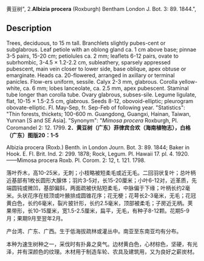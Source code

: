 黄豆树",
2.**Albizia procera** (Roxburgh) Bentham London J. Bot. 3: 89. 1844.",

## Description
Trees, deciduous, to 15 m tall. Branchlets slightly pubes-cent or subglabrous. Leaf petiole with an oblong gland ca. 1 cm above base; pinnae 3-5 pairs, 15-20 cm; petiolules ca. 2 mm; leaflets 6-12 pairs, ovate to subrhombic, 3-4.5 × 1.2-2.2 cm, subleathery, sparsely appressed pubescent, main vein closer to lower side, base oblique, apex obtuse or emarginate. Heads ca. 20-flowered, arranged in axillary or terminal panicles. Flow-ers uniform, sessile. Calyx 2-3 mm, glabrous. Corolla yellow-white, ca. 6 mm; lobes lanceolate, ca. 2.5 mm, apex pubescent. Staminal tube longer than corolla tube. Ovary glabrous, subses-sile. Legume ligulate, flat, 10-15 × 1.5-2.5 cm, glabrous. Seeds 8-12, obovoid-elliptic; pleurogram obovate-elliptic. Fl. May-Sep, fr. Sep-Feb of following year.
  "Statistics": "Thin forests, thickets; 100-600 m. Guangdong, Guangxi, Hainan, Taiwan, Yunnan [S and SE Asia].
  "Synonym": "*Mimosa procera* Roxburgh, Pl. Coromandel 2: 12. 1799.
**2．黄豆树（广东）菲律宾合欢（海南植物志），白格（广东）图版20：1-5**

Albizia procera (Roxb.) Benth. in London Journ. Bot. 3: 89. 1844; Baker in Hook. E. Fl. Brit. Ind. 2: 299. 1878; Rock, Legum. Pl. Hawaii 17. pl. 4. 1920.——Mimosa procera Roxb. Pl. Corom. 2: 12, t. 121. 1798.

落叶乔木，高10-25米，无刺；小枝略被短柔毛或近无毛。二回羽状复叶；总叶柄近基部有1枚长圆形大腺体；羽片3-5对，长15-20厘米；小叶6-12对，近革质，先端圆钝或微凹，基部偏斜，两面疏被伏贴短柔毛，中脉偏于下缘；叶柄长约2毫米。头状花序在枝顶或叶腋排成圆锥花序；花无梗；花萼长2-3毫米，无毛；花冠黄白色，长约6毫米，裂片披针形，长约2.5毫米，顶部被柔毛；子房近无柄。荚果带形，长10-15厘米，宽1.5-2.5厘米，扁平，无毛，有种子8-12颗。花期5-9月；果期9月至翌年2月。

产台湾、广东、广西。生于低海拔疏林或灌丛中。南亚至东南亚均有分布。

本种为速生树种之一，采伐时有扑鼻之臭气。边材黄白色，心材棕色，坚硬，有光泽，并有深颜色的纹理。木材用于制造车轮、农具及建筑用，又为良好之薪炭材。
